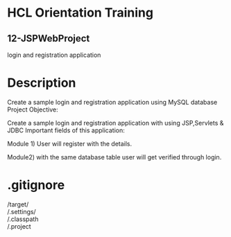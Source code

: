 # HCL Orientation Training

## 12-JSPWebProject  
  login and registration application  

# Description

Create a sample login and registration application using MySQL database
Project Objective:  
  
Create a sample login and registration application with using JSP,Servlets & JDBC
Important fields of this application:  
  
Module 1) User will register with the details.  
  
Module2) with the same database table user will get verified through login.  
  
  
# .gitignore
/target/  
/.settings/  
/.classpath  
/.project  
